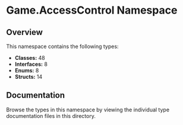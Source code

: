 # Game.AccessControl Namespace

## Overview

This namespace contains the following types:

- **Classes:** 48
- **Interfaces:** 8
- **Enums:** 8
- **Structs:** 14

## Documentation

Browse the types in this namespace by viewing the individual type documentation files in this directory.

